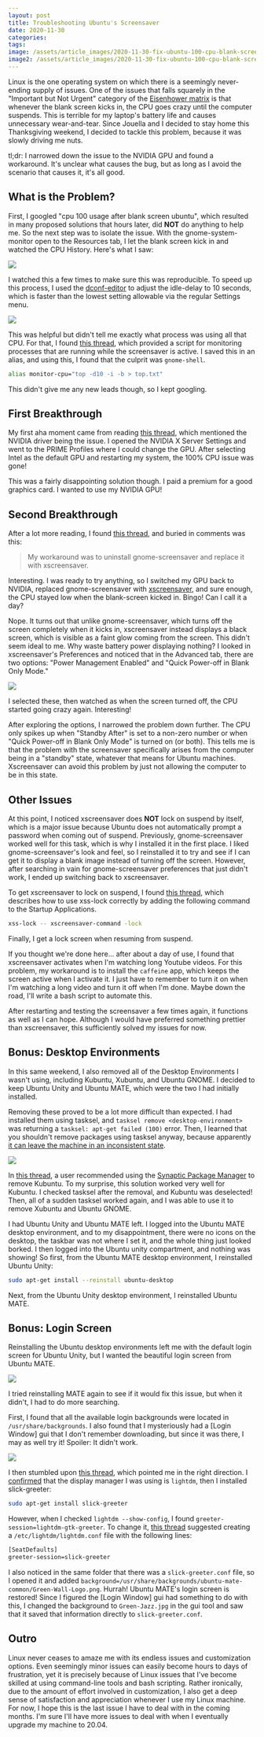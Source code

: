 ```yaml
---
layout: post
title: Troubleshooting Ubuntu's Screensaver
date: 2020-11-30
categories: 
tags: 
image: /assets/article_images/2020-11-30-fix-ubuntu-100-cpu-blank-screen/screenslaver3.jpg
image2: /assets/article_images/2020-11-30-fix-ubuntu-100-cpu-blank-screen/screenslaver3.jpg
---
```






Linux is the one operating system on which there is a seemingly never-ending supply of issues. One of the issues that falls squarely in the "Important but Not Urgent" category of the [Eisenhower matrix](https://todoist.com/productivity-methods/eisenhower-matrix) is that whenever the blank screen kicks in, the CPU goes crazy until the computer suspends. This is terrible for my laptop's battery life and causes unnecessary wear-and-tear. Since Jouella and I decided to stay home this Thanksgiving weekend, I decided to tackle this problem, because it was slowly driving me nuts.

tl;dr: I narrowed down the issue to the NVIDIA GPU and found a workaround. It's unclear what causes the bug, but as long as I avoid the scenario that causes it, it's all good.



## What is the Problem?

First, I googled "cpu 100 usage after blank screen ubuntu", which resulted in many proposed solutions that hours later, did **NOT** do anything to help me. So the next step was to isolate the issue. With the gnome-system-monitor open to the Resources tab, I let the blank screen kick in and watched the CPU History. Here's what I saw:

![](/assets/article_images/2020-11-30-fix-ubuntu-100-cpu-blank-screen/images/gnome-system-monitor.png)

I watched this a few times to make sure this was reproducible. To speed up this process, I used the [dconf-editor](https://wiki.gnome.org/Apps/DconfEditor) to adjust the idle-delay to 10 seconds, which is faster than the lowest setting allowable via the regular Settings menu.

![](/assets/article_images/2020-11-30-fix-ubuntu-100-cpu-blank-screen/images/dconf-editor.png)

This was helpful but didn't tell me exactly what process was using all that CPU. For that, I found [this thread](https://ubuntuforums.org/showthread.php?p=11936668), which provided a script for monitoring processes that are running while the screensaver is active. I saved this in an alias, and using this, I found that the culprit was `gnome-shell`. 

```bash
alias monitor-cpu="top -d10 -i -b > top.txt"
```

This didn't give me any new leads though, so I kept googling.



## First Breakthrough

My first aha moment came from reading [this thread](https://bugs.launchpad.net/ubuntu/+source/gnome-shell/+bug/1814125), which mentioned the NVIDIA driver being the issue. I opened the NVIDIA X Server Settings and went to the PRIME Profiles where I could change the GPU. After selecting Intel as the default GPU and restarting my system, the 100% CPU issue was gone!

This was a fairly disappointing solution though. I paid a premium for a good graphics card. I wanted to use my NVIDIA GPU!



## Second Breakthrough

After a lot more reading, I found [this thread](https://bugs.launchpad.net/ubuntu/+source/compiz/+bug/969860), and buried in comments was this:

> My workaround was to uninstall gnome-screensaver and replace it with xscreensaver.

Interesting. I was ready to try anything, so I switched my GPU back to NVIDIA, replaced gnome-screensaver with [xscreensaver](https://www.jwz.org/xscreensaver/man2.html), and sure enough, the CPU stayed low when the blank-screen kicked in. Bingo! Can I call it a day?

Nope. It turns out that unlike gnome-screensaver, which turns off the screen completely when it kicks in, xscreensaver instead displays a black screen, which is visible as a faint glow coming from the screen. This didn't seem ideal to me. Why waste battery power displaying nothing? I looked in xscreensaver's Preferences and noticed that in the Advanced tab, there are two options: "Power Management Enabled" and "Quick Power-off in Blank Only Mode."

![](/assets/article_images/2020-11-30-fix-ubuntu-100-cpu-blank-screen/images/xscreensaver.png)

I selected these, then watched as when the screen turned off, the CPU started going crazy again. Interesting!

After exploring the options, I narrowed the problem down further. The CPU only spikes up when "Standby After" is set to a non-zero number or when "Quick Power-off in Blank Only Mode" is turned on (or both). This tells me is that the problem with the screensaver specifically arises from the computer being in a "standby" state, whatever that means for Ubuntu machines. Xscreensaver can avoid this problem by just not allowing the computer to be in this state.



## Other Issues

At this point, I noticed xscreensaver does **NOT** lock on suspend by itself, which is a major issue because Ubuntu does not automatically prompt a password when coming out of suspend. Previously, gnome-screensaver worked well for this task, which is why I installed it in the first place. I liked gnome-screensaver's look and feel, so I reinstalled it to try and see if I can get it to display a blank image instead of turning off the screen. However, after searching in vain for gnome-screensaver preferences that just didn't work, I ended up switching back to xscreensaver.

To get xscreensaver to lock on suspend, I found [this thread](https://ubuntu-mate.community/t/how-to-lock-screen-on-suspend/16836/17), which describes how to use xss-lock correctly by adding the following command to the Startup Applications.

```bash
xss-lock -- xscreensaver-command -lock
```

Finally, I get a lock screen when resuming from suspend.

If you thought we're done here... after about a day of use, I found that xscreensaver activates when I'm watching long Youtube videos. For this problem, my workaround is to install the `caffeine` app, which keeps the screen active when I activate it. I just have to remember to turn it on when I'm watching a long video and turn it off when I'm done. Maybe down the road, I'll write a bash script to automate this.

After restarting and testing the screensaver a few times again, it functions as well as I can hope. Although I would have preferred something prettier than xscreensaver, this sufficiently solved my issues for now.



## Bonus: Desktop Environments

In this same weekend, I also removed all of the Desktop Environments I wasn't using, including Kubuntu, Xubuntu, and Ubuntu GNOME. I decided to keep Ubuntu Unity and Ubuntu MATE, which were the two I had initially installed.

Removing these proved to be a lot more difficult than expected. I had installed them using tasksel, and `tasksel remove <desktop-environment>` was returning a `tasksel: apt-get failed (100)` error. Then, I learned that you shouldn't remove packages using tasksel anyway, because apparently [it can leave the machine in an inconsistent state](https://askubuntu.com/questions/11889/sudo-tasksel-remove-lamp-server).

![](/assets/article_images/2020-11-30-fix-ubuntu-100-cpu-blank-screen/images/tasksel.png)

In [this thread](https://askubuntu.com/questions/451620/how-to-completely-remove-kubuntu-desktop-from-ubuntu), a user recommended using the [Synaptic Package Manager](https://help.ubuntu.com/community/SynapticHowto) to remove Kubuntu. To my surprise, this solution worked very well for Kubuntu. I checked tasksel after the removal, and Kubuntu was deselected! Then, all of a sudden tasksel worked again, and I was able to use it to remove Xubuntu and Ubuntu GNOME.

I had Ubuntu Unity and Ubuntu MATE left. I logged into the Ubuntu MATE desktop environment, and to my disappointment, there were no icons on the desktop,  the taskbar was not where I set it, and the whole thing just looked borked. I then logged into the Ubuntu unity compartment, and nothing was showing! So first, from the Ubuntu MATE desktop environment, I reinstalled Ubuntu Unity:

```bash
sudo apt-get install --reinstall ubuntu-desktop
```

Next, from the Ubuntu Unity desktop environment, I reinstalled Ubuntu MATE.



## Bonus: Login Screen

Reinstalling the Ubuntu desktop environments left me with the default login screen for Ubuntu Unity, but I wanted the beautiful login screen from Ubuntu MATE.

![](/assets/article_images/2020-11-30-fix-ubuntu-100-cpu-blank-screen/images/slick-greeter-login-screen.png)

I tried reinstalling MATE again to see if it would fix this issue, but when it didn't, I had to do more searching.

First, I found that all the available login backgrounds were located in `/usr/share/backgrounds`. I also found that I mysteriously had a [Login Window] gui that I don't remember downloading, but since it was there, I may as well try it! Spoiler: It didn't work.

![](/assets/article_images/2020-11-30-fix-ubuntu-100-cpu-blank-screen/images/login-window.png)

I then stumbled upon [this thread](https://ubuntu-mate.community/t/how-to-restore-ubuntu-mate-login-manager/19679), which pointed me in the right direction. I [confirmed](https://harrisonized.github.io/2020/02/02/prepare-laptop-for-ds.html) that the display manager I was using is `lightdm`, then I installed slick-greeter:

```bash
sudo apt-get install slick-greeter
```

However, when I checked `lightdm --show-config`, I found `greeter-session=lightdm-gtk-greeter`. To change it, [this thread](https://askubuntu.com/questions/75755/how-to-change-the-lightdm-theme-greeter) suggested creating a `/etc/lightdm/lightdm.conf` file with the following lines:

```bash
[SeatDefaults]
greeter-session=slick-greeter
```

I also noticed in the same folder that there was a `slick-greeter.conf` file, so I opened it and added `background=/usr/share/backgrounds/ubuntu-mate-common/Green-Wall-Logo.png`. Hurrah! Ubuntu MATE's login screen is restored! Since I figured the [Login Window] gui had something to do with this, I changed the background to `Green-Jazz.jpg` in the gui tool and saw that it saved that information directly to `slick-greeter.conf`.



## Outro

Linux never ceases to amaze me with its endless issues and customization options. Even seemingly minor issues can easily become hours to days of frustration, yet it is precisely because of Linux issues that I've become skilled at using command-line tools and bash scripting. Rather ironically, due to the amount of effort involved in customization, I also get a deep sense of satisfaction and appreciation whenever I use my Linux machine. For now, I hope this is the last issue I have to deal with in the coming months. I'm sure I'll have more issues to deal with when I eventually upgrade my machine to 20.04.


